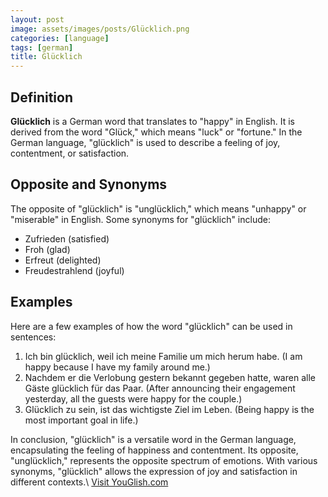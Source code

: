 ```yaml
---
layout: post
image: assets/images/posts/Glücklich.png
categories: [language]
tags: [german]
title: Glücklich
---
```


## Definition

**Glücklich** is a German word that translates to "happy" in English. It is derived from the word "Glück," which means "luck" or "fortune." In the German language, "glücklich" is used to describe a feeling of joy, contentment, or satisfaction.

## Opposite and Synonyms

The opposite of "glücklich" is "unglücklich," which means "unhappy" or "miserable" in English. Some synonyms for "glücklich" include:

- Zufrieden (satisfied)
- Froh (glad)
- Erfreut (delighted)
- Freudestrahlend (joyful)

## Examples

Here are a few examples of how the word "glücklich" can be used in sentences:

1. Ich bin glücklich, weil ich meine Familie um mich herum habe. (I am happy because I have my family around me.)
2. Nachdem er die Verlobung gestern bekannt gegeben hatte, waren alle Gäste glücklich für das Paar. (After announcing their engagement yesterday, all the guests were happy for the couple.)
3. Glücklich zu sein, ist das wichtigste Ziel im Leben. (Being happy is the most important goal in life.)

In conclusion, "glücklich" is a versatile word in the German language, encapsulating the feeling of happiness and contentment. Its opposite, "unglücklich," represents the opposite spectrum of emotions. With various synonyms, "glücklich" allows the expression of joy and satisfaction in different contexts.\ <a id="yg-widget-0" class="youglish-widget" data-query="Glücklich" data-lang="german" data-components="8412" data-auto-start="0" data-bkg-color="theme_light" data-title="How%20to%20pronounce%20Glücklich%20in%20German"  rel="nofollow" href="https://youglish.com">Visit YouGlish.com</a><script async src="https://youglish.com/public/emb/widget.js" charset="utf-8"></script>